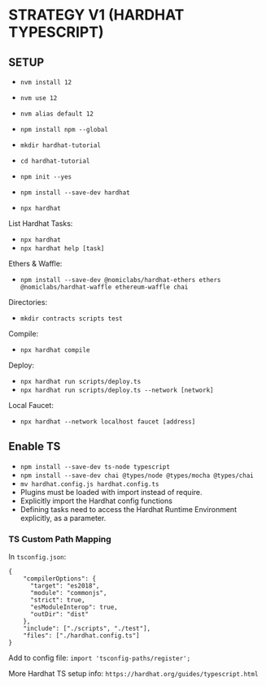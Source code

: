 # STRATEGY V1 (HARDHAT TYPESCRIPT)

## SETUP
- `nvm install 12`
- `nvm use 12`
- `nvm alias default 12`
- `npm install npm --global`

- `mkdir hardhat-tutorial`
- `cd hardhat-tutorial`
- `npm init --yes`
- `npm install --save-dev hardhat`
- `npx hardhat`

List Hardhat Tasks:
- `npx hardhat`
- `npx hardhat help [task]`

Ethers & Waffle:
- `npm install --save-dev @nomiclabs/hardhat-ethers ethers @nomiclabs/hardhat-waffle ethereum-waffle chai`

Directories:
- `mkdir contracts scripts test`

Compile:
- `npx hardhat compile`

Deploy:
- `npx hardhat run scripts/deploy.ts`
- `npx hardhat run scripts/deploy.ts --network [network]`

Local Faucet:
- `npx hardhat --network localhost faucet [address]`

## Enable TS
- `npm install --save-dev ts-node typescript`
- `npm install --save-dev chai @types/node @types/mocha @types/chai`
- `mv hardhat.config.js hardhat.config.ts`
- Plugins must be loaded with import instead of require.
- Explicitly import the Hardhat config functions
- Defining tasks need to access the Hardhat Runtime Environment explicitly, as a parameter.

### TS Custom Path Mapping
In `tsconfig.json`:
```
{
    "compilerOptions": {
      "target": "es2018",
      "module": "commonjs",
      "strict": true,
      "esModuleInterop": true,
      "outDir": "dist"
    },
    "include": ["./scripts", "./test"],
    "files": ["./hardhat.config.ts"]
}
```

Add to config file:
`import 'tsconfig-paths/register';`

More Hardhat TS setup info: `https://hardhat.org/guides/typescript.html`
